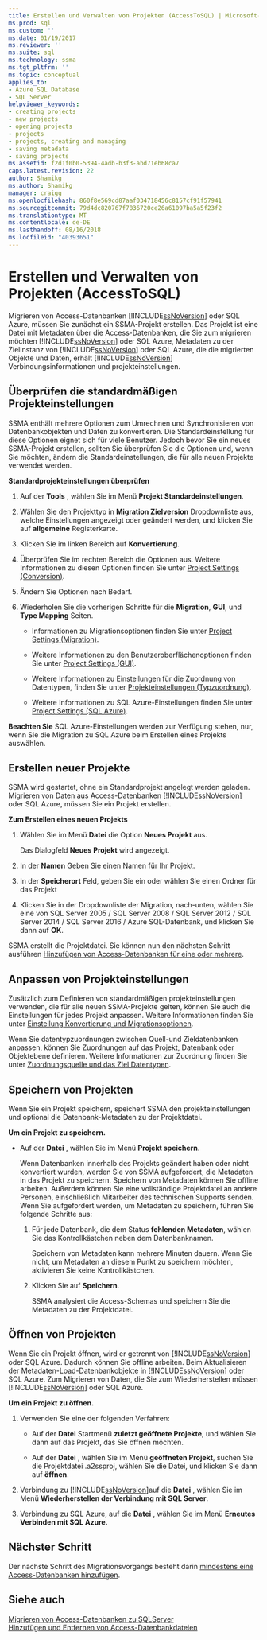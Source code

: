 ```yaml
---
title: Erstellen und Verwalten von Projekten (AccessToSQL) | Microsoft-Dokumentation
ms.prod: sql
ms.custom: ''
ms.date: 01/19/2017
ms.reviewer: ''
ms.suite: sql
ms.technology: ssma
ms.tgt_pltfrm: ''
ms.topic: conceptual
applies_to:
- Azure SQL Database
- SQL Server
helpviewer_keywords:
- creating projects
- new projects
- opening projects
- projects
- projects, creating and managing
- saving metadata
- saving projects
ms.assetid: f2d1f0b0-5394-4adb-b3f3-abd71eb68ca7
caps.latest.revision: 22
author: Shamikg
ms.author: Shamikg
manager: craigg
ms.openlocfilehash: 860f8e569cd87aaf034718456c8157cf91f57941
ms.sourcegitcommit: 79d4dc820767f7836720ce26a61097ba5a5f23f2
ms.translationtype: MT
ms.contentlocale: de-DE
ms.lasthandoff: 08/16/2018
ms.locfileid: "40393651"
---
```

# <a name="creating-and-managing-projects-accesstosql"></a>Erstellen und Verwalten von Projekten (AccessToSQL)
Migrieren von Access-Datenbanken [!INCLUDE[ssNoVersion](../../includes/ssnoversion-md.md)] oder SQL Azure, müssen Sie zunächst ein SSMA-Projekt erstellen. Das Projekt ist eine Datei mit Metadaten über die Access-Datenbanken, die Sie zum migrieren möchten [!INCLUDE[ssNoVersion](../../includes/ssnoversion-md.md)] oder SQL Azure, Metadaten zu der Zielinstanz von [!INCLUDE[ssNoVersion](../../includes/ssnoversion-md.md)] oder SQL Azure, die die migrierten Objekte und Daten, erhält [!INCLUDE[ssNoVersion](../../includes/ssnoversion-md.md)] Verbindungsinformationen und projekteinstellungen.  
  
## <a name="reviewing-default-project-settings"></a>Überprüfen die standardmäßigen Projekteinstellungen  
SSMA enthält mehrere Optionen zum Umrechnen und Synchronisieren von Datenbankobjekten und Daten zu konvertieren. Die Standardeinstellung für diese Optionen eignet sich für viele Benutzer. Jedoch bevor Sie ein neues SSMA-Projekt erstellen, sollten Sie überprüfen Sie die Optionen und, wenn Sie möchten, ändern die Standardeinstellungen, die für alle neuen Projekte verwendet werden.  
  
**Standardprojekteinstellungen überprüfen**  
  
1.  Auf der **Tools** , wählen Sie im Menü **Projekt Standardeinstellungen**.  
  
2.  Wählen Sie den Projekttyp in **Migration Zielversion** Dropdownliste aus, welche Einstellungen angezeigt oder geändert werden, und klicken Sie auf **allgemeine** Registerkarte.  
  
3.  Klicken Sie im linken Bereich auf **Konvertierung**.  
  
4.  Überprüfen Sie im rechten Bereich die Optionen aus. Weitere Informationen zu diesen Optionen finden Sie unter [Project Settings (Conversion)](http://msdn.microsoft.com/bcebc635-c638-4ddb-924c-b9ccfef86388).  
  
5.  Ändern Sie Optionen nach Bedarf.  
  
6.  Wiederholen Sie die vorherigen Schritte für die **Migration**, **GUI**, und **Type Mapping** Seiten.  
  
    -   Informationen zu Migrationsoptionen finden Sie unter [Project Settings (Migration)](http://msdn.microsoft.com/4caebc9c-8680-4b99-a8fa-89c43161c95d).  
  
    -   Weitere Informationen zu den Benutzeroberflächenoptionen finden Sie unter [Project Settings (GUI)](http://msdn.microsoft.com/cf06baf1-8714-48a3-95dc-781f6ca53693).  
  
    -   Weitere Informationen zu Einstellungen für die Zuordnung von Datentypen, finden Sie unter [Projekteinstellungen (Typzuordnung)](http://msdn.microsoft.com/b87b9683-abed-4677-8c50-18bdba704655).  
  
    -   Weitere Informationen zu SQL Azure-Einstellungen finden Sie unter [Project Settings (SQL Azure)](http://msdn.microsoft.com/bbb8a204-d0e4-4f0b-9709-271feb1f136e).  
  
**Beachten Sie** SQL Azure-Einstellungen werden zur Verfügung stehen, nur, wenn Sie die Migration zu SQL Azure beim Erstellen eines Projekts auswählen.  
  
## <a name="creating-new-projects"></a>Erstellen neuer Projekte  
SSMA wird gestartet, ohne ein Standardprojekt angelegt werden geladen. Migrieren von Daten aus Access-Datenbanken [!INCLUDE[ssNoVersion](../../includes/ssnoversion-md.md)] oder SQL Azure, müssen Sie ein Projekt erstellen.  
  
**Zum Erstellen eines neuen Projekts**  
  
1.  Wählen Sie im Menü **Datei** die Option **Neues Projekt** aus.  
  
    Das Dialogfeld **Neues Projekt** wird angezeigt.  
  
2.  In der **Namen** Geben Sie einen Namen für Ihr Projekt.  
  
3.  In der **Speicherort** Feld, geben Sie ein oder wählen Sie einen Ordner für das Projekt  
  
4.  Klicken Sie in der Dropdownliste der Migration, nach-unten, wählen Sie eine von SQL Server 2005 / SQL Server 2008 / SQL Server 2012 / SQL Server 2014 / SQL Server 2016 / Azure SQL-Datenbank, und klicken Sie dann auf **OK**.  
  
SSMA erstellt die Projektdatei. Sie können nun den nächsten Schritt ausführen [Hinzufügen von Access-Datenbanken für eine oder mehrere](adding-and-removing-access-database-files-accesstosql.md).  
  
## <a name="customizing-project-settings"></a>Anpassen von Projekteinstellungen  
Zusätzlich zum Definieren von standardmäßigen projekteinstellungen verwenden, die für alle neuen SSMA-Projekte gelten, können Sie auch die Einstellungen für jedes Projekt anpassen. Weitere Informationen finden Sie unter [Einstellung Konvertierung und Migrationsoptionen](setting-conversion-and-migration-options-accesstosql.md).  
  
Wenn Sie datentypzuordnungen zwischen Quell-und Zieldatenbanken anpassen, können Sie Zuordnungen auf das Projekt, Datenbank oder Objektebene definieren. Weitere Informationen zur Zuordnung finden Sie unter [Zuordnungsquelle und das Ziel Datentypen](mapping-source-and-target-data-types-accesstosql.md).  
  
## <a name="saving-projects"></a>Speichern von Projekten  
Wenn Sie ein Projekt speichern, speichert SSMA den projekteinstellungen und optional die Datenbank-Metadaten zu der Projektdatei.  
  
**Um ein Projekt zu speichern.**  
  
-   Auf der **Datei** , wählen Sie im Menü **Projekt speichern**.  
  
    Wenn Datenbanken innerhalb des Projekts geändert haben oder nicht konvertiert wurden, werden Sie von SSMA aufgefordert, die Metadaten in das Projekt zu speichern. Speichern von Metadaten können Sie offline arbeiten. Außerdem können Sie eine vollständige Projektdatei an andere Personen, einschließlich Mitarbeiter des technischen Supports senden. Wenn Sie aufgefordert werden, um Metadaten zu speichern, führen Sie folgende Schritte aus:  
  
    1.  Für jede Datenbank, die dem Status **fehlenden Metadaten**, wählen Sie das Kontrollkästchen neben dem Datenbanknamen.  
  
        Speichern von Metadaten kann mehrere Minuten dauern. Wenn Sie nicht, um Metadaten an diesem Punkt zu speichern möchten, aktivieren Sie keine Kontrollkästchen.  
  
    2.  Klicken Sie auf **Speichern**.  
  
        SSMA analysiert die Access-Schemas und speichern Sie die Metadaten zu der Projektdatei.  
  
## <a name="opening-projects"></a>Öffnen von Projekten  
Wenn Sie ein Projekt öffnen, wird er getrennt von [!INCLUDE[ssNoVersion](../../includes/ssnoversion-md.md)] oder SQL Azure. Dadurch können Sie offline arbeiten. Beim Aktualisieren der Metadaten-Load-Datenbankobjekte in [!INCLUDE[ssNoVersion](../../includes/ssnoversion-md.md)] oder SQL Azure. Zum Migrieren von Daten, die Sie zum Wiederherstellen müssen [!INCLUDE[ssNoVersion](../../includes/ssnoversion-md.md)] oder SQL Azure.  
  
**Um ein Projekt zu öffnen.**  
  
1.  Verwenden Sie eine der folgenden Verfahren:  
  
    -   Auf der **Datei** Startmenü **zuletzt geöffnete Projekte**, und wählen Sie dann auf das Projekt, das Sie öffnen möchten.  
  
    -   Auf der **Datei** , wählen Sie im Menü **geöffneten Projekt**, suchen Sie die Projektdatei .a2ssproj, wählen Sie die Datei, und klicken Sie dann auf **öffnen**.  
  
2.  Verbindung zu [!INCLUDE[ssNoVersion](../../includes/ssnoversion-md.md)]auf die **Datei** , wählen Sie im Menü **Wiederherstellen der Verbindung mit SQL Server**.  
  
3.  Verbindung zu SQL Azure, auf die **Datei** , wählen Sie im Menü **Erneutes Verbinden mit SQL Azure.**  
  
## <a name="next-step"></a>Nächster Schritt  
Der nächste Schritt des Migrationsvorgangs besteht darin [mindestens eine Access-Datenbanken hinzufügen](adding-and-removing-access-database-files-accesstosql.md).  
  
## <a name="see-also"></a>Siehe auch  
[Migrieren von Access-Datenbanken zu SQLServer](migrating-access-databases-to-sql-server-azure-sql-db-accesstosql.md)  
[Hinzufügen und Entfernen von Access-Datenbankdateien](adding-and-removing-access-database-files-accesstosql.md)  
  
